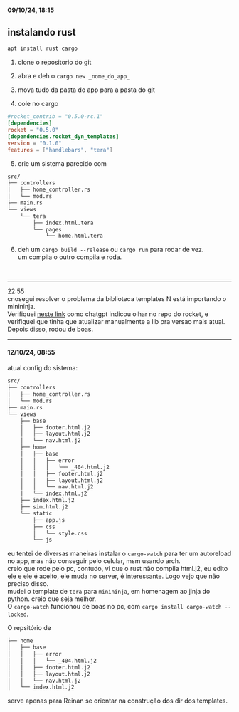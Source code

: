 #### 09/10/24, 18:15

## instalando rust

```rs
apt install rust cargo
```

1. clone o repositorio do git

2. abra e deh o `cargo new _nome_do_app_`

3. mova tudo da pasta do app para a pasta do git

4. cole no cargo


```toml
#rocket_contrib = "0.5.0-rc.1"
[dependencies]
rocket = "0.5.0"
[dependencies.rocket_dyn_templates]
version = "0.1.0"
features = ["handlebars", "tera"]
```

5. crie um sistema parecido com

```sh 
src/
├── controllers
│   ├── home_controller.rs
│   └── mod.rs
├── main.rs
└── views
    └── tera
        ├── index.html.tera
        └── pages
            └── home.html.tera
```

6. deh um `cargo build --release` ou `cargo run` para rodar de vez.
<br>um compila o outro compila e roda.

<br>
<hr>
22:55<br>
cnosegui resolver o problema da biblioteca templates N está importando o minininja.
<br>Verifiquei <a href="https://github.com/rwf2/Rocket/blob/master/contrib/dyn_templates/Cargo.toml">neste link</a> como chatgpt indicou olhar no repo do rocket, e verifiquei que tinha que atualizar manualmente a lib pra versao mais atual. <br>
Depois disso, rodou de boas.<br>

<hr>

#### 12/10/24, 08:55
atual config do sistema:

```sh
src/
├── controllers
│   ├── home_controller.rs
│   └── mod.rs
├── main.rs
└── views
    ├── base
    │   ├── footer.html.j2
    │   ├── layout.html.j2
    │   └── nav.html.j2
    ├── home
    │   ├── base
    │   │   ├── error
    │   │   │   └── _404.html.j2
    │   │   ├── footer.html.j2
    │   │   ├── layout.html.j2
    │   │   └── nav.html.j2
    │   └── index.html.j2
    ├── index.html.j2
    ├── sim.html.j2
    └── static
        ├── app.js
        ├── css
        │   └── style.css
        └── js
```

eu tentei de diversas maneiras instalar o `cargo-watch` para ter um autoreload no app, mas não conseguir pelo celular, msm usando arch.<br>
creio que rode pelo pc, contudo, vi que o rust não compila html.j2, eu edito ele e ele é aceito, ele muda no server, é interessante. Logo vejo que não preciso disso.<br>
mudei o template de `tera` para `minininja`, em homenagem ao jinja do python. creio que seja melhor.
<br>
O `cargo-watch` funcionou de boas no pc, com `cargo install cargo-watch --locked`.<br>

O repsitório de
```sh
├── home
│   ├── base
│   │   ├── error
│   │   │   └── _404.html.j2
│   │   ├── footer.html.j2
│   │   ├── layout.html.j2
│   │   └── nav.html.j2
│   └── index.html.j2
```
serve apenas para Reinan se orientar na construção dos dir dos templates.
